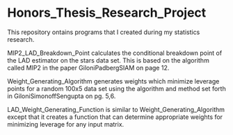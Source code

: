 # Honors_Thesis_Research_Project
This repository ontains programs that I created during my statistics research. 

MIP2_LAD_Breakdown_Point  calculates the conditional breakdown point of the LAD estimator on the stars data set. This is based on the algorithm called MIP2 in the paper GiloniPadbergSIAM on page 12.

Weight_Generating_Algorithm generates weights which minimize leverage points for a random 100x5 data set using the algorithm and method set forth in GiloniSimonoffSengupta on pg. 5,6.
 
LAD_Weight_Generating_Function is similar to Weight_Generating_Algorithm except that it creates a function that can determine appropriate weights for minimizing leverage for any input matrix. 
